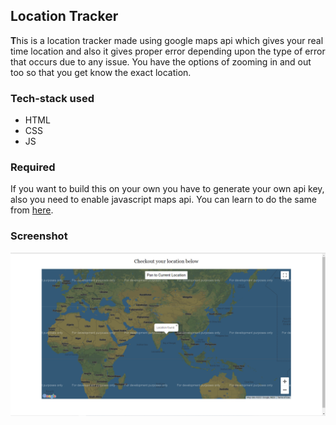 ## Location Tracker

<b>T</b>his is a location tracker made using google maps api which gives your  real time location and also it gives proper error depending upon the type of error that occurs due to any issue. You have the options of zooming in and out too so that you get know the exact location.

### Tech-stack used

- HTML
- CSS
- JS


### Required

If you want to build this on your own you have to generate your own api key, also you need to enable javascript maps api. You can learn to do the same from <a href="https://www.w3schools.com/html/html5_geolocation.asp">here</a>.



### Screenshot 

<img src="location.png">
